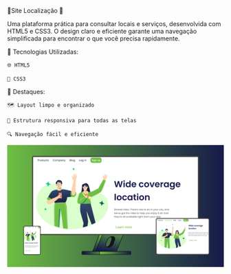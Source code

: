 📍Site Localização 📍

Uma plataforma prática para consultar locais e serviços, desenvolvida com HTML5 e CSS3. O design claro e eficiente garante uma navegação simplificada para encontrar o que você precisa rapidamente.

🔧 Tecnologias Utilizadas:

    🌐 HTML5
    
    🎨 CSS3

🌟 Destaques:

    🗺️ Layout limpo e organizado
    
    📱 Estrutura responsiva para todas as telas
    
    🔍 Navegação fácil e eficiente
    
<img src="Img-GitHub/Design sem nome.png">
